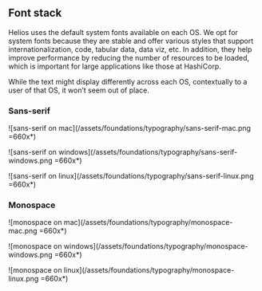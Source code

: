 
## Font stack

Helios uses the default system fonts available on each OS. We opt for system fonts because they are stable and offer various styles that support internationalization, code, tabular data, data viz, etc. In addition, they help improve performance by reducing the number of resources to be loaded, which is important for large applications like those at HashiCorp.

While the text might display differently across each OS, contextually to a user of that OS, it won’t seem out of place.

### Sans-serif

![sans-serif on mac](/assets/foundations/typography/sans-serif-mac.png =660x*)

![sans-serif on windows](/assets/foundations/typography/sans-serif-windows.png =660x*)

![sans-serif on linux](/assets/foundations/typography/sans-serif-linux.png =660x*)

### Monospace

![monospace on mac](/assets/foundations/typography/monospace-mac.png =660x*)

![monospace on windows](/assets/foundations/typography/monospace-windows.png =660x*)

![monospace on linux](/assets/foundations/typography/monospace-linux.png =660x*)
